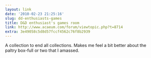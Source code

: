 ```yaml
---
layout: link
date: '2010-02-23 21:25:16'
slug: dd-enthusiasts-games
title: D&D enthusiast's games room
link: http://www.acaeum.com/forum/viewtopic.php?t=8714
extra: 3e49058c5d8d57fccf4562c76f8b2939
---
```


A collection to end all collections. Makes me feel a bit better about the paltry box-full or two that I amassed.